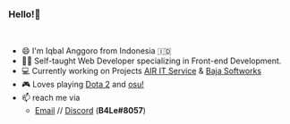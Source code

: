 ### Hello!👋
<br />
<!-- <p align="left">
<a href="https://www.linkedin.com/in/iqbal-anggoro/">
<img src="https://img.shields.io/badge/-LinkedIn-%233781da" alt="LinkedIn"/></a> 
<a href="https://www.twitter.com/mrb4le">
<img src="https://img.shields.io/badge/-Twitter-%231DA1F2" alt="Twitter" /></a> 
<a href="https://www.youtube.com/mrbale">
<img src="https://img.shields.io/badge/-YouTube-%23FF0000" alt="YouTube" /></a> 
</p> -->

* 😄 I'm Iqbal Anggoro from Indonesia 🇮🇩
* 👨‍💻 Self-taught Web Developer specializing in Front-end Development.
* 💻 Currently working on Projects [AIR IT Service](https://github.com/airitservice) & [Baja Softworks](https://github.com/Baja-Softworks/)
* 🎮 Loves playing [Dota 2](https://steamcommunity.com/id/iqbalryo/) and [osu!](https://osu.ppy.sh/users/10186841)
* 📫 reach me via 
   - [Email](mailto:iqbalanggoro48@gmail.com) // [Discord](https://discord.gg/8CMC6NQCP4) (**B4Le#8057**)
<!-- ![Top Langs](https://github-readme-stats.vercel.app/api/top-langs/?username=B4Lee&hide=html&layout=compact&langs_count=6&theme=dracula) -->

<!--
**B4Lee/B4Lee** is a ✨ _special_ ✨ repository because its `README.md` (this file) appears on your GitHub profile

